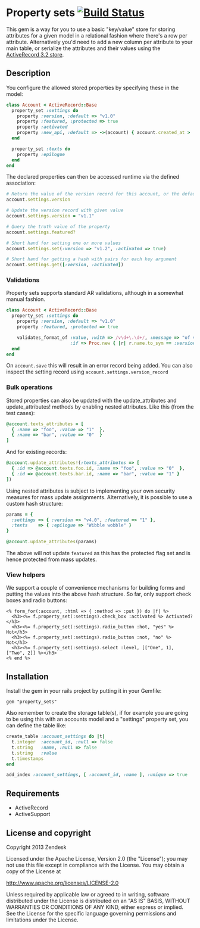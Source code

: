 # Property sets [![Build Status](https://travis-ci.org/zendesk/property_sets.png)](https://travis-ci.org/zendesk/property_sets)

This gem is a way for you to use a basic "key/value" store for storing attributes for a given model in a relational fashion where there's a row per attribute. Alternatively you'd need to add a new column per attribute to your main table, or serialize the attributes and their values using the [ActiveRecord 3.2 store](https://github.com/rails/rails/commit/85b64f98d100d37b3a232c315daa10fad37dccdc).

## Description

You configure the allowed stored properties by specifying these in the model:

```ruby
class Account < ActiveRecord::Base
  property_set :settings do
    property :version, :default => "v1.0"
    property :featured, :protected => true
    property :activated
    property :new_api, :default => ->(account) { account.created_at > '2015-06-01' }
  end

  property_set :texts do
    property :epilogue
  end
end
```

The declared properties can then be accessed runtime via the defined association:

```ruby
# Return the value of the version record for this account, or the default value if not set
account.settings.version

# Update the version record with given value
account.settings.version = "v1.1"

# Query the truth value of the property
account.settings.featured?

# Short hand for setting one or more values
account.settings.set(:version => "v1.2", :activated => true)

# Short hand for getting a hash with pairs for each key argument
account.settings.get([:version, :activated])
```

### Validations

Property sets supports standard AR validations, although in a somewhat manual fashion.

```ruby
class Account < ActiveRecord::Base
  property_set :settings do
    property :version, :default => "v1.0"
    property :featured, :protected => true

    validates_format_of :value, :with => /v\d+\.\d+/, :message => "of version is invalid",
                        :if => Proc.new { |r| r.name.to_sym == :version }
  end
end
```

On `account.save` this will result in an error record being added. You can also inspect the
setting record using `account.settings.version_record`

### Bulk operations

Stored properties can also be updated with the update_attributes and update_attributes! methods by
enabling nested attributes. Like this (from the test cases):

```ruby
@account.texts_attributes = [
  { :name => "foo", :value => "1"  },
  { :name => "bar", :value => "0"  }
]
```

And for existing records:

```ruby
@account.update_attributes!(:texts_attributes => [
  { :id => @account.texts.foo.id, :name => "foo", :value => "0"  },
  { :id => @account.texts.bar.id, :name => "bar", :value => "1" }
])
```

Using nested attributes is subject to implementing your own security measures for mass update assignments.
Alternatively, it is possible to use a custom hash structure:

```ruby
params = {
  :settings => { :version => "v4.0", :featured => "1" },
  :texts    => { :epilogue => "Wibble wobble" }
}

@account.update_attributes(params)
```

The above will not update `featured` as this has the protected flag set and is hence protected from
mass updates.

### View helpers

We support a couple of convenience mechanisms for building forms and putting the values into the above hash structure. So far, only support check boxes and radio buttons:

```erb
<% form_for(:account, :html => { :method => :put }) do |f| %>
  <h3><%= f.property_set(:settings).check_box :activated %> Activated?</h3>
  <h3><%= f.property_set(:settings).radio_button :hot, "yes" %> Hot</h3>
  <h3><%= f.property_set(:settings).radio_button :not, "no" %> Not</h3>
  <h3><%= f.property_set(:settings).select :level, [["One", 1], ["Two", 2]] %></h3>
<% end %>
```

## Installation

Install the gem in your rails project by putting it in your Gemfile:

```
gem "property_sets"
```

Also remember to create the storage table(s), if for example you are going to be using this with an accounts model and a "settings" property set, you can define the table like:

```ruby
create_table :account_settings do |t|
  t.integer  :account_id, :null => false
  t.string   :name, :null => false
  t.string   :value
  t.timestamps
end

add_index :account_settings, [ :account_id, :name ], :unique => true
```

## Requirements

* ActiveRecord
* ActiveSupport

## License and copyright

Copyright 2013 Zendesk

Licensed under the Apache License, Version 2.0 (the "License"); you may not use this file except in compliance with the License.
You may obtain a copy of the License at

http://www.apache.org/licenses/LICENSE-2.0

Unless required by applicable law or agreed to in writing, software distributed under the License is distributed on an "AS IS" BASIS, WITHOUT WARRANTIES OR CONDITIONS OF ANY KIND, either express or implied. See the License for the specific language governing permissions and limitations under the License.
